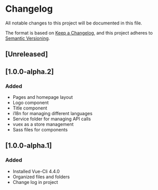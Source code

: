 # Changelog
All notable changes to this project will be documented in this file.

The format is based on [Keep a Changelog](https://keepachangelog.com/en/1.0.0/),
and this project adheres to [Semantic Versioning](https://semver.org/spec/v2.0.0.html).

## [Unreleased]

## [1.0.0-alpha.2]
### Added
- Pages and homepage layout
- Logo component
- Title component
- i18n for managing different languages
- Service folder for managing API calls
- vuex as a store management
- Sass files for components

## [1.0.0-alpha.1]
### Added
- Installed Vue-Cli 4.4.0
- Organized files and folders
- Change log in project